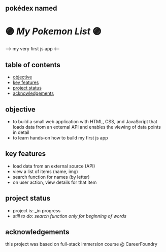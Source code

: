 ##  pokédex  named 
# :purple_circle: *My Pokemon List* :purple_circle:
--> my very first js app <--

## table of contents
* [objective](#objective)
* [key features](#key-features)
* [project status](#project-status)
* [acknowledgements](#acknowledgements)

## objective
- to build a small web application with HTML, CSS, and JavaScript that loads
data from an external API and enables the viewing of data points in detail
- to learn hands-on how to build my first js app

## key features
- load data from an external source (API)
- view a list of items (name, img)
- search function for names (by letter)
- on user action, view details for that item

## project status
- project is: _in progress
- *still to do: search function only for beginning of words*

## acknowledgements
this project was based on full-stack immersion course @ CareerFoundry

